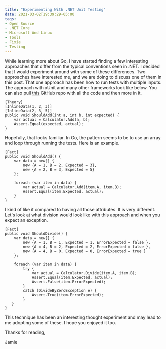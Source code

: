 ```yaml
---
title: "Experimenting With .NET Unit Testing"
date: 2021-03-02T19:39:29-05:00
tags:
- Open Source
- .NET Core
- Microsoft And Linux
- Tools
- Fixie
- Testing
---
```


While learning more about Go, I have started finding a few interesting approaches that differ from the typical conventions seen in .NET. I decided that I would experiment around with some of these differences. Two approaches have interested me, and we are doing to discuss one of them in this post. That one approach has been how to run tests with multiple inputs. The approach with xUnit and many other frameworks look like below. You can also pull [this](https://github.com/phillipsj/dotnet-unit-testing-experiments) GitHub repo with all the code and then more in it.

```CSharp
[Theory]
[InlineData(1, 2, 3)]
[InlineData(2, 3, 5)]
public void ShouldAdd(int a, int b, int expected) {
    var actual = Calculator.Add(a, b);
    Assert.Equal(expected, actual);
}
```

Hopefully, that looks familiar. In Go, the pattern seems to be to use an array and loop through running the tests. Here is an example.

```CSharp
[Fact]
public void ShouldAdd() {
    var data = new[] {
        new {A = 1, B = 2, Expected = 3},
        new {A = 2, B = 3, Expected = 5}
    };

    foreach (var item in data) {
        var actual = Calculator.Add(item.A, item.B);
        Assert.Equal(item.Expected, actual);
    }
}
```

I kind of like it compared to having all those attributes. It is very different. Let's look at what division would look like with this approach and when you expect an exception.

```CSharp
[Fact]
public void ShouldDivide() {
    var data = new[] {
        new {A = 1, B = 1, Expected = 1, ErrorExpected = false },
        new {A = 4, B = 2, Expected = 2, ErrorExpected = false },
        new {A = 4, B = 0, Expected = 0, ErrorExpected = true }
    };
            
    foreach (var item in data) {
        try {
            var actual = Calculator.Divide(item.A, item.B);
            Assert.Equal(item.Expected, actual);
            Assert.False(item.ErrorExpected);
        }
        catch (DivideByZeroException e) {
            Assert.True(item.ErrorExpected);
        }
   }         
}
```

This technique has been an interesting thought experiment and may lead to me adopting some of these. I hope you enjoyed it too.

Thanks for reading,

Jamie

